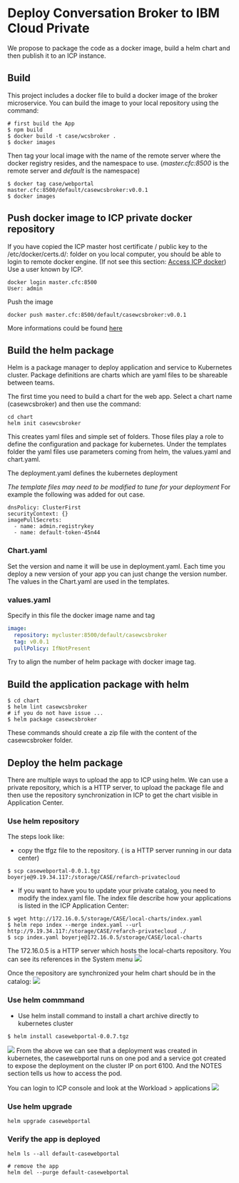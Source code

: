 # Deploy Conversation Broker to IBM Cloud Private
We propose to package the code as a docker image, build a helm chart and then publish it to an ICP instance.

## Build
This project includes a docker file to build a docker image of the broker microservice. You can build the image to your local repository using the command:
```
# first build the App
$ npm build
$ docker build -t case/wcsbroker .
$ docker images
```
Then tag your local image with the name of the remote server where the docker registry resides, and the namespace to use. (*master.cfc:8500* is the remote server and *default* is the namespace)
```
$ docker tag case/webportal master.cfc:8500/default/casewcsbroker:v0.0.1
$ docker images
```
## Push docker image to ICP private docker repository

If you have copied the ICP master host certificate / public key to the /etc/docker/certs.d/<hostname>:<portnumber> folder on you local computer, you should be able to login to remote docker engine. (If not see this section: [Access ICP docker](https://github.com/ibm-cloud-architecture/refarch-integration/blob/master/docs/icp-deploy.md#access-to-icp-private-repository)) Use a user known by ICP.
```
docker login master.cfc:8500
User: admin
```
Push the image
```
docker push master.cfc:8500/default/casewcsbroker:v0.0.1
```
More informations could be found [here](https://www.ibm.com/developerworks/community/blogs/fe25b4ef-ea6a-4d86-a629-6f87ccf4649e/entry/Working_with_the_local_docker_registry_from_Spectrum_Conductor_for_Containers?lang=en)

## Build the helm package
Helm is a package manager to deploy application and service to Kubernetes cluster. Package definitions are charts which are yaml files to be shareable between teams.

The first time you need to build a chart for the web app.  Select a chart name (casewcsbroker) and then use the command:
```
cd chart
helm init casewcsbroker
```

This creates yaml files and simple set of folders. Those files play a role to define the configuration and package for kubernetes. Under the templates folder the yaml files use parameters coming from helm, the values.yaml and chart.yaml.

The deployment.yaml defines the kubernetes deployment

*The template files may need to be modified to tune for your deployment* For example the following was added for out case.
```
dnsPolicy: ClusterFirst
securityContext: {}
imagePullSecrets:
  - name: admin.registrykey
  - name: default-token-45n44
```

### Chart.yaml
Set the version and name it will be use in deployment.yaml. Each time you deploy a new version of your app you can just change the version number. The values in the Chart.yaml are used in the templates.

### values.yaml
Specify in this file the docker image name and tag
```yaml
image:
  repository: mycluster:8500/default/casewcsbroker
  tag: v0.0.1
  pullPolicy: IfNotPresent
```

Try to align the number of helm package with docker image tag.

## Build the application package with helm
```
$ cd chart
$ helm lint casewcsbroker
# if you do not have issue ...
$ helm package casewcsbroker
```
These commands should create a zip file with the content of the casewcsbroker folder.

## Deploy the helm package
There are multiple ways to upload the app to ICP using helm. We can use a private repository, which is a HTTP server, to upload the package file and then use the repository synchronization in ICP to get the chart visible in Application Center.
### Use helm repository
The steps look like:
* copy the tfgz file to the repository. ( is a HTTP server running in our data center)
```
$ scp casewebportal-0.0.1.tgz boyerje@9.19.34.117:/storage/CASE/refarch-privatecloud
```
* If you want to have you to update your private catalog, you need to modify the index.yaml file.  The index file describe how your applications is listed in the ICP Application Center:
```
$ wget http://172.16.0.5/storage/CASE/local-charts/index.yaml
$ helm repo index --merge index.yaml --url http://9.19.34.117:/storage/CASE/refarch-privatecloud ./
$ scp index.yaml boyerje@172.16.0.5/storage/CASE/local-charts
```
The 172.16.0.5 is a HTTP server which hosts the local-charts repository. You can see its references in the System menu
![](charts-server-info.png)

Once the repository are synchronized your helm chart should be in the catalog:
![](helm-in-app-center.png)

### Use helm commmand
* Use helm install command to install a chart archive directly to kubernetes cluster
```
$ helm install casewebportal-0.0.7.tgz
```

![](helm-install-out.png)
From the above we can see that a deployment was created in kubernetes, the casewebportal runs on one pod and a service got created to expose the deployment on the cluster IP on port 6100. And the NOTES section tells us how to access the pod.

You can login to ICP console and look at the Workload > applications
![](app-deployed.png)

### Use helm upgrade
```
helm upgrade casewebportal
```

### Verify the app is deployed
```
helm ls --all default-casewebportal

# remove the app
helm del --purge default-casewebportal
```
